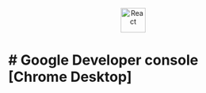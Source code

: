 <p align="center">
<a href="https://en.wikipedia.org/wiki/C%2B%a" target="_blank" rel="noreferrer"><img src="https://i.ibb.co/hVbq7bF/unnamed.png" width="50" height="50" alt="React" /></a>

  
<h1><strong><center></center></strong># Google Developer console [Chrome Desktop]<center></strong></h1>
